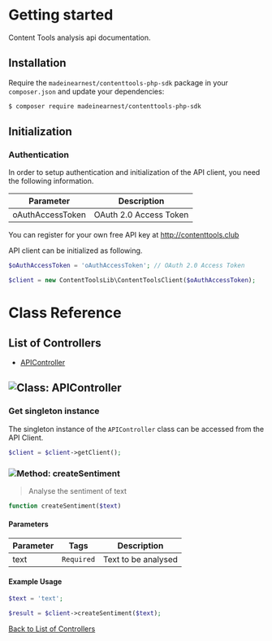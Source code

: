 # Getting started

Content Tools analysis api documentation.

## Installation

Require the `madeinearnest/contenttools-php-sdk` package in your `composer.json` and update your dependencies:
```sh
$ composer require madeinearnest/contenttools-php-sdk
```

## Initialization

### Authentication
In order to setup authentication and initialization of the API client, you need the following information.

| Parameter | Description |
|-----------|-------------|
| oAuthAccessToken | OAuth 2.0 Access Token |

You can register for your own free API key at http://contenttools.club

API client can be initialized as following.

```php
$oAuthAccessToken = 'oAuthAccessToken'; // OAuth 2.0 Access Token

$client = new ContentToolsLib\ContentToolsClient($oAuthAccessToken);
```


# Class Reference

## <a name="list_of_controllers"></a>List of Controllers

* [APIController](#api_controller)

## <a name="api_controller"></a>![Class: ](https://apidocs.io/img/class.png ".APIController") APIController

### Get singleton instance

The singleton instance of the ``` APIController ``` class can be accessed from the API Client.

```php
$client = $client->getClient();
```

### <a name="create_sentiment"></a>![Method: ](https://apidocs.io/img/method.png ".APIController.createSentiment") createSentiment

> Analyse the sentiment of text


```php
function createSentiment($text)
```

#### Parameters

| Parameter | Tags | Description |
|-----------|------|-------------|
| text |  ``` Required ```  | Text to be analysed |



#### Example Usage

```php
$text = 'text';

$result = $client->createSentiment($text);

```


[Back to List of Controllers](#list_of_controllers)



